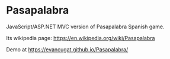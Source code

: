 # Pasapalabra
JavaScript/ASP.NET MVC version of Pasapalabra Spanish game.

Its wikipedia page: https://en.wikipedia.org/wiki/Pasapalabra

Demo at https://evancugat.github.io/Pasapalabra/
